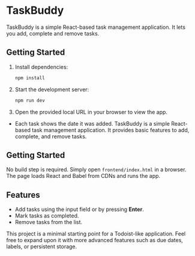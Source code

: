 # TaskBuddy

TaskBuddy is a simple React-based task management application. It lets you add, complete and remove tasks.

## Getting Started

1. Install dependencies:
   ```bash
   npm install
   ```
2. Start the development server:
   ```bash
   npm run dev
   ```
3. Open the provided local URL in your browser to view the app.

- Each task shows the date it was added.
TaskBuddy is a simple React-based task management application. It provides basic features to add, complete, and remove tasks.

## Getting Started

No build step is required. Simply open `frontend/index.html` in a browser. The page loads React and Babel from CDNs and runs the app.


## Features

- Add tasks using the input field or by pressing **Enter**.
- Mark tasks as completed.
- Remove tasks from the list.

This project is a minimal starting point for a Todoist-like application. Feel free to expand upon it with more advanced features such as due dates, labels, or persistent storage.
